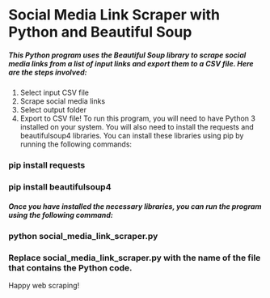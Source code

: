 # Social Media Link Scraper with Python and Beautiful Soup
##### This Python program uses the Beautiful Soup library to scrape social media links from a list of input links and export them to a CSV file. Here are the steps involved:

1. Select input CSV file
2. Scrape social media links
3. Select output folder
4. Export to CSV file!
To run this program, you will need to have Python 3 installed on your system. You will also need to install the requests and beautifulsoup4 libraries. You can install these libraries using pip by running the following commands:

### pip install requests
### pip install beautifulsoup4

##### Once you have installed the necessary libraries, you can run the program using the following command:

### python social_media_link_scraper.py
### Replace social_media_link_scraper.py with the name of the file that contains the Python code.

Happy web scraping!
